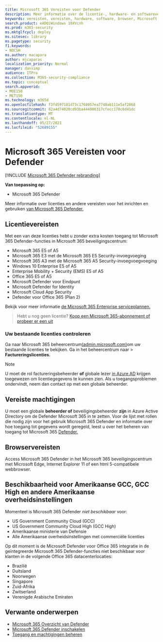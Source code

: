 ```yaml
---
title: Microsoft 365 Vereisten voor Defender
description: Meer informatie over de licentie-, hardware- en softwarevereisten en andere configuratie-instellingen voor Microsoft 365 Defender
keywords: vereisten, vereisten, hardware, software, browser, Microsoft 365 Defender, M365, licentie, E5, A5, EMS, aankoop
search.product: eADQiWindows 10XVcnh
ms.prod: m365-security
ms.mktglfcycl: deploy
ms.sitesec: library
ms.pagetype: security
f1.keywords:
- NOCSH
ms.author: macapara
author: mjcaparas
localization_priority: Normal
manager: dansimp
audience: ITPro
ms.collection: M365-security-compliance
ms.topic: conceptual
search.appverid:
- MOE150
- MET150
ms.technology: m365d
ms.openlocfilehash: f3fd597181d73c1768057ea7740ab111e5af2068
ms.sourcegitcommit: 82a4d74020cd93ba444006317cfecc178c6d41dc
ms.translationtype: MT
ms.contentlocale: nl-NL
ms.lasthandoff: 05/27/2021
ms.locfileid: "52689155"
---
```

# <a name="microsoft-365-defender-prerequisites"></a>Microsoft 365 Vereisten voor Defender

[!INCLUDE [Microsoft 365 Defender rebranding](../includes/microsoft-defender.md)]


**Van toepassing op:**
- Microsoft 365 Defender

Meer informatie over licenties en andere vereisten voor het inrichten en gebruiken [van Microsoft 365 Defender.](microsoft-365-defender.md)

## <a name="licensing-requirements"></a>Licentievereisten
Met een van deze licenties hebt u zonder extra kosten toegang tot Microsoft 365 Defender-functies in Microsoft 365 beveiligingscentrum:

- Microsoft 365 E5 of A5
- Microsoft 365 E3 met de Microsoft 365 E5 Security-invoegvoeging
- Microsoft 365 A3 met de Microsoft 365 A5 Security-invoegvoegvoeging
- Windows 10 Enterprise E5 of A5
- Enterprise Mobility + Security (EMS) E5 of A5 
- Office 365 E5 of A5
- Microsoft Defender voor Eindpunt
- Microsoft Defender for Identity 
- Microsoft Cloud App Security
- Defender voor Office 365 (Plan 2)

Bekijk voor meer informatie [de Microsoft 365 Enterprise serviceplannen.](https://www.microsoft.com/licensing/product-licensing/microsoft-365-enterprise)

> Hebt u nog geen licentie? [Koop een Microsoft 365-abonnement of probeer er een uit](../../commerce/try-or-buy-microsoft-365.md)

### <a name="check-your-existing--licenses"></a>Uw bestaande licenties controleren
Ga naar Microsoft 365 beheercentrum[(admin.microsoft.com)](https://admin.microsoft.com/)om uw bestaande licenties te bekijken. Ga in het beheercentrum naar   >  **Factureringslicenties.**

>[!NOTE]
> U moet de rol factureringsbeheerder  **of** globale lezer [in Azure AD](/azure/active-directory/users-groups-roles/directory-assign-admin-roles#available-roles) krijgen toegewezen om licentiegegevens te kunnen zien. Als u toegangsproblemen ondervindt, neem dan contact op met een globale beheerder.

## <a name="required-permissions"></a>Vereiste machtigingen
U moet een globale **beheerder of** beveiligingsbeheerder **zijn** in Azure Active Directory om de Defender Microsoft 365 in te zetten. Voor de lijst met rollen die nodig zijn voor het gebruik Microsoft 365 Defender en informatie over hoe toegang tot gegevens wordt geregeld, leest u over het beheren van toegang tot Microsoft 365 [Defender.](m365d-permissions.md)

## <a name="browser-requirements"></a>Browservereisten
Access Microsoft 365 Defender in het Microsoft 365 beveiligingscentrum met Microsoft Edge, Internet Explorer 11 of een html 5-compatibele webbrowser.

## <a name="availability-to-us-gcc-gcc-high-and-other-us-government-institutions"></a>Beschikbaarheid voor Amerikaanse GCC, GCC High en andere Amerikaanse overheidsinstellingen
Momenteel is Microsoft 365 Defender *niet beschikbaar* voor:
- US Government Community Cloud (GCC)
- US Government Community Cloud High (GCC High)
- Amerikaanse ministerie van Defensie
- Alle Amerikaanse overheidsinstellingen met commerciële licenties


Op dit moment is de Microsoft Defender voor Office 365 integratie in de geïntegreerde Microsoft 365 Defender-functies niet beschikbaar voor klanten in de volgende Office 365 datacenterlocaties:

- Brazilië 
- Duitsland 
- Noorwegen 
- Singapore 
- Zuid-Afrika
- Zwitserland 
- Verenigde Arabische Emiraten 


## <a name="related-topics"></a>Verwante onderwerpen
- [Microsoft 365 Overzicht van Defender](microsoft-365-defender.md)
- [Microsoft 365 Defender inschakelen](m365d-enable.md)
- [Toegang en machtigingen beheren](m365d-permissions.md)
